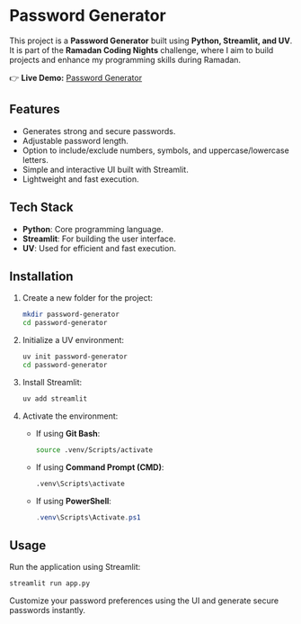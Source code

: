 # Password Generator

This project is a **Password Generator** built using **Python, Streamlit, and UV**. It is part of the **Ramadan Coding Nights** challenge, where I aim to build projects and enhance my programming skills during Ramadan.

👉 **Live Demo:** [Password Generator](https://passwordgenerator-reqhs4bnf3ez57gu6sy7od.streamlit.app/)

## Features
- Generates strong and secure passwords.
- Adjustable password length.
- Option to include/exclude numbers, symbols, and uppercase/lowercase letters.
- Simple and interactive UI built with Streamlit.
- Lightweight and fast execution.

## Tech Stack
- **Python**: Core programming language.
- **Streamlit**: For building the user interface.
- **UV**: Used for efficient and fast execution.

## Installation

1. Create a new folder for the project:
   ```bash
   mkdir password-generator
   cd password-generator
   ```

2. Initialize a UV environment:
   ```bash
   uv init password-generator
   cd password-generator
   ```

3. Install Streamlit:
   ```bash
   uv add streamlit
   ```

4. Activate the environment:
   - If using **Git Bash**:
     ```bash
     source .venv/Scripts/activate
     ```
   - If using **Command Prompt (CMD)**:
     ```cmd
     .venv\Scripts\activate
     ```
   - If using **PowerShell**:
     ```powershell
     .venv\Scripts\Activate.ps1
     ```

## Usage

Run the application using Streamlit:
   ```bash
   streamlit run app.py
   ```

Customize your password preferences using the UI and generate secure passwords instantly.
